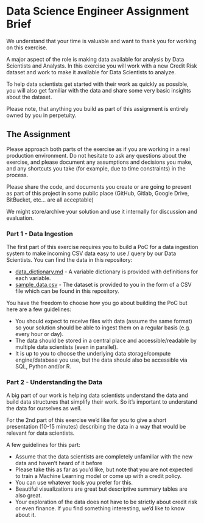 # Data Science Engineer Assignment Brief

We understand that your time is valuable and want to thank you for working on this exercise.

A major aspect of the role is making data available for analysis by Data Scientists and Analysts. In this exercise you will work with a new Credit Risk dataset and work to make it available for Data Scientists to analyze.

To help data scientists get started with their work as quickly as possible, you will also get familiar with the data and share some very basic insights about the dataset.

Please note, that anything you build as part of this assignment is entirely owned by you in perpetuity.


## The Assignment

Please approach both parts of the exercise as if you are working in a real production environment. Do not hesitate to ask any questions about the exercise, and please document any assumptions and decisions you make, and any shortcuts you take (for example, due to time constraints) in the process.

Please share the code, and documents you create or are going to present as part of this project in some public place (GitHub, Gitlab, Google Drive, BitBucket, etc… are all acceptable)

We might store/archive your solution and use it internally for discussion and evaluation.

### Part 1 - Data Ingestion

The first part of this exercise requires you to build a PoC for a data ingestion system to make incoming CSV data easy to use / query by our Data Scientists. You can find the data in this repository:

* [data_dictionary.md](/master/data_dictionary.md) - A variable dictionary is provided with definitions for each variable.
* [sample_data.csv](/master/sample_data.csv) - The dataset is provided to you in the form of a CSV file which can be found in this repository.

You have the freedom to choose how you go about building the PoC but here are a few guidelines:

* You should expect to receive files with data (assume the same format) so your solution should be able to ingest them on a regular basis (e.g. every hour or day).
* The data should be stored in a central place and accessible/readable by multiple data scientists (even in parallel).
* It is up to you to choose the underlying data storage/compute engine/database you use, but the data should also be accessible via SQL, Python and/or R.

### Part 2 - Understanding the Data

A big part of our work is helping data scientists understand the data and build data structures that simplify their work. So it’s important to understand the data for ourselves as well.

For the 2nd part of this exercise we’d like for you to give a short presentation (10-15 minutes) describing the data in a way that would be relevant for data scientists.

A few guidelines for this part:

* Assume that the data scientists are completely unfamiliar with the new data and haven’t heard of it before
* Please take this as far as you’d like, but note that you are not expected to train a Machine Learning model or come up with a credit policy.
* You can use whatever tools you prefer for this.
* Beautiful visualizations are great but descriptive summary tables are also great.
* Your exploration of the data does not have to be strictly about credit risk or even finance. If you find something interesting, we’d like to know about it.


